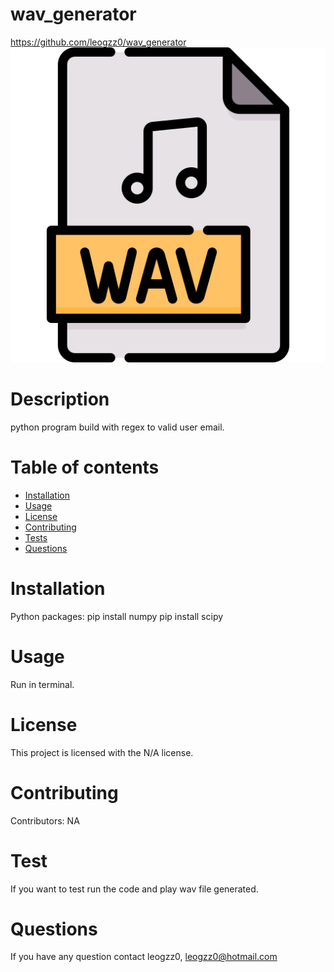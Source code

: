 # wav_generator
  https://github.com/leogzz0/wav_generator
  ![alt text](2611222.png)

  # Description
  python program build with regex to valid user email.
  # Table of contents
  * [Installation](#installation)
  * [Usage](#usage)
  * [License](#license)
  * [Contributing](#contributors)
  * [Tests](#tests)
  * [Questions](#questions)
  # Installation
  Python packages:
  pip install numpy
  pip install scipy
  # Usage
  Run in terminal.
  # License
  This project is licensed with the N/A license.
  # Contributing
  Contributors: NA
  # Test
  If you want to test run the code and play wav file generated.
  # Questions
  If you have any question contact leogzz0, leogzz0@hotmail.com
